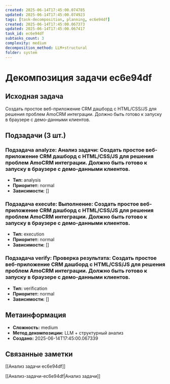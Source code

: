 ```yaml
---
created: 2025-06-14T17:45:00.074785
updated: 2025-06-14T17:45:00.074923
tags: [task-decomposition, planning, ec6e94df]
created: 2025-06-14T17:45:00.067373
updated: 2025-06-14T17:45:00.067417
task_id: ec6e94df
subtasks_count: 3
complexity: medium
decomposition_method: LLM+structural
folder: system
---
```


# Декомпозиция задачи ec6e94df

## Исходная задача
Создать простое веб-приложение CRM дашборд с HTML/CSS/JS для решения проблем AmoCRM интеграции. Должно быть готово к запуску в браузере с демо-данными клиентов.

## Подзадачи (3 шт.)

### Подзадача analyze: Анализ задачи: Создать простое веб-приложение CRM дашборд с HTML/CSS/JS для решения проблем AmoCRM интеграции. Должно быть готово к запуску в браузере с демо-данными клиентов.
- **Тип:** analysis
- **Приоритет:** normal
- **Зависимости:** []

### Подзадача execute: Выполнение: Создать простое веб-приложение CRM дашборд с HTML/CSS/JS для решения проблем AmoCRM интеграции. Должно быть готово к запуску в браузере с демо-данными клиентов.
- **Тип:** execution
- **Приоритет:** normal
- **Зависимости:** []

### Подзадача verify: Проверка результата: Создать простое веб-приложение CRM дашборд с HTML/CSS/JS для решения проблем AmoCRM интеграции. Должно быть готово к запуску в браузере с демо-данными клиентов.
- **Тип:** verification
- **Приоритет:** normal
- **Зависимости:** []


## Метаинформация
- **Сложность:** medium
- **Метод декомпозиции:** LLM + структурный анализ
- **Создано:** 2025-06-14T17:45:00.067339

## Связанные заметки
[[Анализ задачи ec6e94df]]

[[Анализ-задачи-ec6e94df|Анализ задачи]]